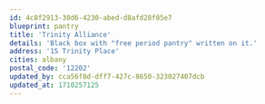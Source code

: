 ```yaml
---
id: 4c8f2913-30d6-4230-abed-d8afd28f05e7
blueprint: pantry
title: 'Trinity Alliance'
details: 'Black box with "free period pantry" written on it.'
address: '15 Trinity Place'
cities: albany
postal_code: '12202'
updated_by: cca56f8d-dff7-427c-8650-323027407dcb
updated_at: 1710257125
---
```

